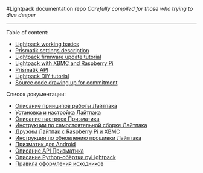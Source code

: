 #Lightpack documentation repo
_Carefully compiled for those who trying to dive deeper_

----------------

Table of content:

- [Lightpack working basics](https://github.com/Atarity/Lightpack-docs/blob/master/EN/Lightpack_basics.md)
- [Prismatik settings description](https://github.com/Atarity/Lightpack-docs/blob/master/EN/Prismatik_settings_description.md)
- [Lightpack firmware update tutorial](https://github.com/Atarity/Lightpack-docs/blob/master/EN/Lightpack_firmware_update_with_FLIP_utility.md)
- [Lightpack with XBMC and Raspberry Pi](https://github.com/Atarity/Lightpack-docs/blob/master/EN/XBMC%2BRPi.md)
- [Prismatik API](https://github.com/Atarity/Lightpack-docs/blob/master/EN/Prismatik_API.md)
- [Lightpack DIY tutorial](https://github.com/Atarity/Lightpack-docs/blob/master/EN/Lightpack_DIY.md)
- [Source code drawing up for commitment](https://github.com/Atarity/Lightpack-docs/blob/master/EN/Source_code_drawing_up.md)

Список документации:

- [Описание принципов работы Лайтпака](https://github.com/Atarity/Lightpack-docs/blob/master/RUS/%D0%9F%D1%80%D0%B8%D0%BD%D1%86%D0%B8%D0%BF_%D1%80%D0%B0%D0%B1%D0%BE%D1%82%D1%8B.md)
- [Установка и настройка Лайтпака](https://github.com/Atarity/Lightpack-docs/blob/master/RUS/%D0%A3%D1%81%D1%82%D0%B0%D0%BD%D0%BE%D0%B2%D0%BA%D0%B0_%D0%9B%D0%B0%D0%B9%D1%82%D0%BF%D0%B0%D0%BA%D0%B0.md)
- [Описание настроек Призматика](https://github.com/Atarity/Lightpack-docs/blob/master/RUS/%D0%9E%D0%BF%D0%B8%D1%81%D0%B0%D0%BD%D0%B8%D0%B5_%D0%BD%D0%B0%D1%81%D1%82%D1%80%D0%BE%D0%B5%D0%BA_%D0%9F%D1%80%D0%B8%D0%B7%D0%BC%D0%B0%D1%82%D0%B8%D0%BA%D0%B0.md)
- [Инструкции по самостоятельной сборке Лайтпака](https://github.com/Atarity/Lightpack-docs/blob/master/RUS/%D0%A1%D0%B0%D0%BC%D0%BE%D1%81%D1%82%D0%BE%D1%8F%D1%82%D0%B5%D0%BB%D1%8C%D0%BD%D0%BE_%D1%81%D0%BE%D0%B1%D0%B8%D1%80%D0%B0%D0%B5%D0%BC_%D0%9B%D0%B0%D0%B8%CC%86%D1%82%D0%BF%D0%B0%D0%BA.md)
- [Дружим Лайтпак с Raspberry Pi и XBMC](https://github.com/Atarity/Lightpack-docs/blob/master/RUS/RPi%2BXBMC.md)
- [Инструкция по обновлению прошивки Лайтпака](https://github.com/Atarity/Lightpack-docs/blob/master/RUS/%D0%9E%D0%B1%D0%BD%D0%BE%D0%B2%D0%BB%D1%8F%D0%B5%D0%BC_%D0%BF%D1%80%D0%BE%D1%88%D0%B8%D0%B2%D0%BA%D1%83_%D0%9B%D0%B0%D0%B9%D1%82%D0%BF%D0%B0%D0%BA%D0%B0_%D0%BF%D1%80%D0%B8_%D0%BF%D0%BE%D0%BC%D0%BE%D1%89%D0%B8_%D1%83%D1%82%D0%B8%D0%BB%D0%B8%D1%82%D1%8B_FLIP.md)
- [Призматик для Android](https://github.com/Atarity/Lightpack-docs/blob/master/RUS/%D0%9F%D1%80%D0%B8%D0%B7%D0%BC%D0%B0%D1%82%D0%B8%D0%BA_%D0%B4%D0%BB%D1%8F_Android.md)
- [Описание API Призматика](https://github.com/Atarity/Lightpack-docs/blob/master/RUS/%D0%9E%D0%BF%D0%B8%D1%81%D0%B0%D0%BD%D0%B8%D0%B5_Prismatik_API.md)
- [Описание Python-обёртки pyLightpack](https://github.com/Atarity/Lightpack-docs/blob/master/RUS/%D0%9E%D0%BF%D0%B8%D1%81%D0%B0%D0%BD%D0%B8%D0%B5_pyLightpack.md)
- [Правила оформления исходников](https://github.com/Atarity/Lightpack-docs/blob/master/RUS/%D0%9E%D1%84%D0%BE%D1%80%D0%BC%D0%BB%D0%B5%D0%BD%D0%B8%D0%B5_%D0%B8%D1%81%D1%85%D0%BE%D0%B4%D0%BD%D0%B8%D0%BA%D0%BE%D0%B2.md)



